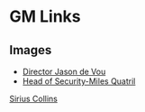 # GM Links

## Images

* <a target="_blank" href="https://steveculshaw.github.io/motw/images/monster-Director-Jason-De-Vou.html">Director Jason de Vou</a>
* <a target="_blank" href="https://steveculshaw.github.io/motw/images/monster-Head-of-Security-Miles-Quatril.html">Head of Security-Miles Quatril</a>

<a target="_blank" href="https://steveculshaw.github.io/motw/images/motw-npc-sirius-collins-b&w.html">Sirius Collins</a>


